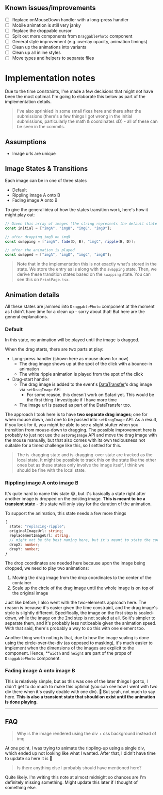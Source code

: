 ## Known issues/improvements

- [ ] Replace onMouseDown handler with a long-press handler
- [ ] Mobile animation is still very janky
- [ ] Replace the droppable cursor
- [ ] Split out more components from `DraggablePhoto` component
- [ ] General style improvement (e.g. overlay opacity, animation timings)
- [ ] Clean up the animations into variants
- [ ] Clean up all inline styles
- [ ] Move types and helpers to separate files

# Implementation notes

Due to the time constraints, I've made a few decisions that might not have been the most optimal. I'm going to elaborate this below as part of the implementation details.

> I've also sprinkled in some small fixes here and there after the submissions (there's a few things I got wrong in the initial submissions, particularly the math & coordinates xD) - all of these can be seen in the commits.

## Assumptions

- Image urls are unique

## Image States & Transitions

Each image can be in one of three states

- Default
- Rippling image A onto B
- Fading image A onto B

To give the general idea of how the states transition work, here's how it might play out:

```typescript
// Given this array of images (the string represents the default state here for conciseness)
const initial = ["imgA", "imgB", "imgC", "imgD"];

// after dropping imgB on imgD
const swapping = ["imgA", fade(D, B), "imgC", ripple(B, D)];

// after the animation is played
const swapped = ["imgA", "imgD", "imgC", "imgB"];
```

> Note that in the implementation this is not exactly what's stored in the state. We store the entry as is along with the `swapping` state. Then, we derive these transition states based on the `swapping` state. You can see this on `PrintPage.tsx`.

## Animation details

All these states are jammed into `DraggablePhoto` component at the moment as I didn't have time for a clean up - sorry about that! But here are the general explanations.

### Default

In this state, no animation will be played until the image is dragged.

When the drag starts, there are two parts at play:

- Long-press handler (shown here as mouse down for now)
  - The drag image shows up at the spot of the click with a bounce-in animation
  - The white ripple animation is played from the spot of the click
- Drag-start handler
  - The drag image is added to the event's [DataTransfer](https://developer.mozilla.org/en-US/docs/Web/API/DataTransfer)'s drag image via `setDragImage` API
    - For some reason, this doesn't work on Safari yet. This would be the first thing I investigate if I have more time
  - The image url is passed as part of the DataTransfer too.

The approach I took here is to have **two separate drag images**; one for when mouse down, and one to be passed into `setDragImage` API. As a result, if you look for it, you might be able to see a slight stutter when you transition from mouse-down to dragging. The possible improvement here is probably to just not use the `setDragImage` API and move the drag image with the mouse manually, but that also comes with its own tediousness not suitable for a timed challenge like this, so I settled for this.

> The is-dragging state and is-dragging-over state are tracked as the local state. It might be possible to track this on the state like the other ones but as these states only involve the image itself, I think we should be fine with the local state.

### Rippling image A onto image B

It's quite hard to name this state :joy:, but it's basically a state right after another image is dropped on the existing image. **This is meant to be a transient state** - this state will only stay for the duration of the animation.

To support the animation, this state needs a few more things

```typescript
{
  state: "replacing-ripple";
  originalImageUrl: string;
  replacementImageUrl: string;
  // might not be the best naming here, but it's meant to state the coordinate the image was dropped
  dropX: number;
  dropY: number;
}
```

The drop coordinates are needed here because upon the image being dropped, we need to play two animations:

1. Moving the drag image from the drop coordinates to the center of the container
2. Scale up the circle of the drag image until the whole image is on top of the original image

Just like before, I also went with the two-elements approach here. The reason is because it's easier given the time constraint, and the drag image's style is slightly different. Specifically, the image on the first step is scaled-down, while the image on the 2nd step is not scaled at all. So it's simpler to separate them, and it's probably less noticeable given the animation speed. With that said, there's probably a way to do this with one element too.

Another thing worth noting is that, due to how the image scaling is done using the circle-over-the-div (as opposed to masking), it's much easier to implement when the dimensions of the images are explicit to the component. Hence, \*\*`width` and `height` are part of the props of `DraggablePhoto` component.

### Fading image A onto image B

This is relatively simple, but as this was one of the later things I got to, I didn't get to do much to make this optimal (you can see how I went with two div there when it's easily doable with one div). :see_no_evil: But yeah, not much to say here. **This is also a transient state that should on exist until the animation is done playing.**

---

## FAQ

> Why is the image rendered using the div + css background instead of img

At one point, I was trying to animate the rippling-up using a single div, which ended up not looking like what I wanted. After that, I didn't have time to update so here it is :see_no_evil:

> Is there anything else I probably should have mentioned here?

Quite likely. I'm writing this note at almost midnight so chances are I'm definitely missing something. Might update this later if I thought of something else.
